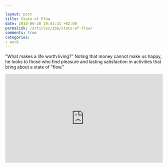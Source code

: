 ```yaml
---

layout: post
title: State of Flow
date: 2010-06-28 19:43:31 +02:00
permalink: /articles/166/state-of-flow/
comments: true
categories:
- work
---
```


"What makes a life worth living?" Noting that money cannot make us
happy, he looks to those who find pleasure and lasting satisfaction in
activities that bring about a state of "flow."

<div style="max-width:1024px"><div style="position:relative;height:0;padding-bottom:56.25%"><iframe src="https://embed.ted.com/talks/mihaly_csikszentmihalyi_flow_the_secret_to_happiness" width="1024px" height="576px" title="Flow, the secret to happiness" style="position:absolute;left:0;top:0;width:100%;height:100%"  frameborder="0" scrolling="no" allowfullscreen onload="window.parent.postMessage('iframeLoaded', 'https://embed.ted.com')"></iframe></div></div>
